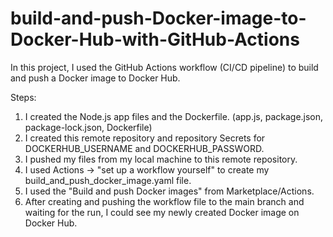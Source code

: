 # build-and-push-Docker-image-to-Docker-Hub-with-GitHub-Actions

In this project, I used the GitHub Actions workflow (CI/CD pipeline) to build and push a Docker image to Docker Hub.

Steps:

1. I created the Node.js app files and the Dockerfile. (app.js, package.json, package-lock.json, Dockerfile)
2. I created this remote repository and repository Secrets for DOCKERHUB_USERNAME and DOCKERHUB_PASSWORD.
3. I pushed my files from my local machine to this remote repository.
4. I used Actions -> "set up a workflow yourself" to create my build_and_push_docker_image.yaml file.
5. I used the "Build and push Docker images" from Marketplace/Actions.
6. After creating and pushing the workflow file to the main branch and waiting for the run, I could see my newly created Docker image on Docker Hub.
